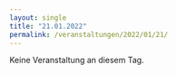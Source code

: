 ```yaml
---
layout: single
title: "21.01.2022"
permalink: /veranstaltungen/2022/01/21/
---
```


Keine Veranstaltung an diesem Tag.
